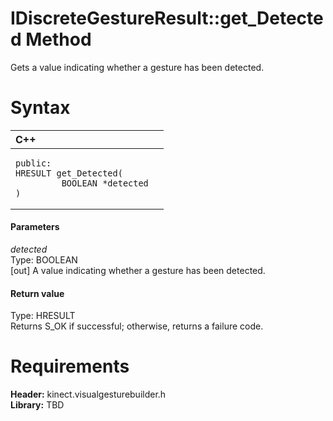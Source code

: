 IDiscreteGestureResult::get\_Detected Method  
============================================  

Gets a value indicating whether a gesture has been detected. <span id="syntaxSection"></span>

Syntax  
======  

<table>
<colgroup>
<col width="100%" />
</colgroup>
<thead>
<tr class="header">
<th align="left">C++</th>
</tr>
</thead>
<tbody>
<tr class="odd">
<td align="left"><pre><code>public:  
HRESULT get_Detected(  
         BOOLEAN *detected  
)</code></pre></td>
</tr>
</tbody>
</table>

<span id="ID4EG"></span>
#### Parameters  

*detected*    
Type: BOOLEAN  
[out] A value indicating whether a gesture has been detected.  

<span id="ID4EP"></span>
#### Return value  

Type: HRESULT  
Returns S\_OK if successful; otherwise, returns a failure code.  

<span id="requirements"></span>

Requirements  
============  

**Header:** kinect.visualgesturebuilder.h  
**Library:** TBD  



<!--Please do not edit the data in the comment block below.-->
<!--
TOCTitle : get_Detected Method
RLTitle : IDiscreteGestureResult::get_Detected Method
KeywordK : get_Detected method
KeywordK : IDiscreteGestureResult::get_Detected method
KeywordF : IDiscreteGestureResult::get_Detected
KeywordF : get_Detected
KeywordF : Microsoft.Kinect.visualgesturebuilder.IDiscreteGestureResult.get_Detected(BOOLEAN@)
KeywordA : M:Microsoft.Kinect.visualgesturebuilder.IDiscreteGestureResult.get_Detected(BOOLEAN@)
AssetID : M:Microsoft.Kinect.visualgesturebuilder.IDiscreteGestureResult.get_Detected(BOOLEAN@)
Locale : en-us
CommunityContent : 1
APIType : Managed
APILocation : 
APIName : Microsoft.Kinect.visualgesturebuilder.IDiscreteGestureResult::get_Detected
TargetOS : Windows
TopicType : kbSyntax
DevLang : C++
DocSet : K4Wv2
ProjType : K4Wv2Proj
Technology : Kinect for Windows
Product : Kinect for Windows SDK v2
productversion : 20
-->
